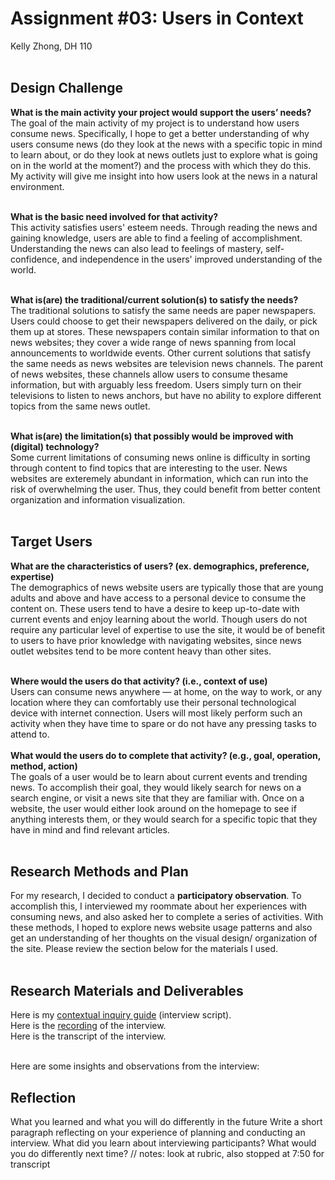 # Assignment #03: Users in Context
Kelly Zhong, DH 110
<br>
<br>

## Design Challenge
**What is the main activity your project would support the users’ needs?**
<br>
The goal of the main activity of my project is to understand how users consume news. Specifically, I hope to get a better understanding of why users consume news (do they look at the news with a specific topic in mind to learn about, or do they look at news outlets just to explore what is going on in the world at the moment?) and the process with which they do this. My activity will give me insight into how users look at the news in a natural environment.
<br>
<br>

**What is the basic need involved for that activity?**
<br>
This activity satisfies users' esteem needs. Through reading the news and gaining knowledge, users are able to find a feeling of accomplishment. Understanding the news can also lead to feelings of mastery, self-confidence, and independence in the users' improved understanding of the world. 
<br>
<br>

**What is(are) the traditional/current solution(s) to satisfy the needs?**
<br>
The traditional solutions to satisfy the same needs are paper newspapers. Users could choose to get their newspapers delivered on the daily, or pick them up at stores. These newspapers contain similar information to that on news websites; they cover a wide range of news spanning from local announcements to worldwide events. Other current solutions that satisfy the same needs as news websites are television news channels. The parent of news websites, these channels allow users to consume thesame information, but with arguably less freedom. Users simply turn on their televisions to listen to news anchors, but have no ability to explore different topics from the same news outlet. 
<br>
<br>

**What is(are) the limitation(s) that possibly would be improved with (digital) technology?**
<br>
Some current limitations of consuming news online is difficulty in sorting through content to find topics that are interesting to the user. News websites are exteremely abundant in information, which can run into the risk of overwhelming the user. Thus, they could benefit from better content organization and information visualization.
<br>
<br>

## Target Users
**What are the characteristics of users? (ex. demographics, preference, expertise)**
<br>
The demographics of news website users are typically those that are young adults and above and have access to a personal device to consume the content on. These users tend to have a desire to keep up-to-date with current events and enjoy learning about the world. Though users do not require any particular level of expertise to use the site, it would be of benefit to users to have prior knowledge with navigating websites, since news outlet websites tend to be more content heavy than other sites.
<br>
<br>

**Where would the users do that activity? (i.e., context of use)**
<br>
Users can consume news anywhere — at home, on the way to work, or any location where they can comfortably use their personal technological device with internet connection. Users will most likely perform such an activity when they have time to spare or do not have any pressing tasks to attend to.
<br>
<br>
**What would the users do to complete that activity? (e.g., goal, operation, method, action)**
<br>
The goals of a user would be to learn about current events and trending news. To accomplish their goal, they would likely search for news on a search engine, or visit a news site that they are familiar with. Once on a website, the user would either look around on the homepage to see if anything interests them, or they would search for a specific topic that they have in mind and find relevant articles. 
<br>
<br>

## Research Methods and Plan
For my research, I decided to conduct a **participatory observation**. To accomplish this, I interviewed my roommate about her experiences with consuming news, and also asked her to complete a series of activities. With these methods, I hoped to explore news website usage patterns and also get an understanding of her thoughts on the visual design/ organization of the site. Please review the section below for the materials I used.
<br>
<br>

## Research Materials and Deliverables
Here is my <a href="https://docs.google.com/document/d/1hlftcgTstTGgIyE7GM145e0d-cWfpP69Q2iNJLMXvCg/edit?usp=sharing"> contextual inquiry guide</a> (interview script).
<br>
Here is the <a href="https://drive.google.com/file/d/1VkU-N8IdE86Y062FsJ73bp3Uz-Tt0hYr/view?usp=sharing"> recording</a> of the interview.
<br>
Here is the transcript of the interview. 
<br>
<br>

Here are some insights and observations from the interview: 

## Reflection
What you learned and what you will do differently in the future
Write a short paragraph reflecting on your experience of planning and conducting an interview. What did you learn about interviewing participants? What would you do differently next time?
// notes: look at rubric, also stopped at 7:50 for transcript



